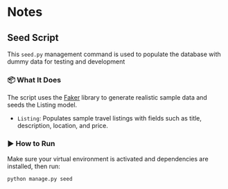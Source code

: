 # Notes  

## Seed Script

This `seed.py` management command is used to populate the database with dummy data for testing and development 


### 📦 What It Does

The script uses the [Faker](https://faker.readthedocs.io/) library to generate realistic sample data and seeds the Listing model.

- `Listing`: Populates sample travel listings with fields such as title, description, location, and price.

### ▶️ How to Run
Make sure your virtual environment is activated and dependencies are installed, then run:

```bash
python manage.py seed

